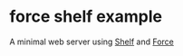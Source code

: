 # force shelf example

A minimal web server using [Shelf](https://pub.dartlang.org/packages/shelf) and [Force](https://pub.dartlang.org/packages/force)
